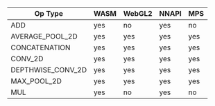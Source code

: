 | Op Type | WASM | WebGL2 | NNAPI | MPS |
|----|------|--------|-------|-----|
| ADD | yes | no | yes | no|
| AVERAGE_POOL_2D | yes | yes| yes | yes |
| CONCATENATION | yes | yes| yes | yes |
| CONV_2D | yes | yes| yes | yes |
| DEPTHWISE_CONV_2D | yes | yes| yes | yes |
| MAX_POOL_2D |  yes | yes| yes | yes |
| MUL |  yes | no | yes | no|